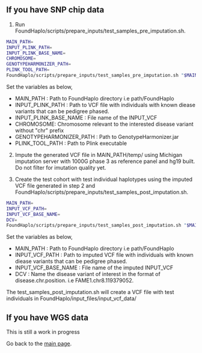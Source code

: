 ## If you have SNP chip data

1. Run FoundHaplo/scripts/prepare_inputs/test_samples_pre_imputation.sh.

```bash
MAIN_PATH= 
INPUT_PLINK_PATH= 
INPUT_PLINK_BASE_NAME=
CHROMOSOME=
GENOTYPEHARMONIZER_PATH=
PLINK_TOOL_PATH= 
FoundHaplo/scripts/prepare_inputs/test_samples_pre_imputation.sh "$MAIN_PATH" "$INPUT_VCF_PATH" "$INPUT_VCF_BASE_NAME" "$CHROMOSOME" "$GENOTYPEHARMONIZER_PATH" "$PLINK_PATH"
```
Set the variables as below,

* MAIN_PATH : Path to FoundHaplo directory i.e path/FoundHaplo
* INPUT_PLINK_PATH :  Path to VCF file with individuals with known diease variants that can be pedigree phased.
* INPUT_PLINK_BASE_NAME : File name of the INPUT_VCF 
* CHROMOSOME: Chromosome relevant to the interested disease variant without "chr" prefix
* GENOTYPEHARMONIZER_PATH : Path to GenotypeHarmonizer.jar
* PLINK_TOOL_PATH : Path to Plink executable 

2. Impute the generated VCF file in MAIN_PATH/temp/ using Michigan imputation server with 1000G phase 3 as reference panel and hg19 built. Do not filter for imutation quality yet. 

3. Create the test cohort with test individual haplotypes using the imputed VCF file generated in step 2 and FoundHaplo/scripts/prepare_inputs/test_samples_post_imputation.sh. 

```bash
MAIN_PATH= 
INPUT_VCF_PATH= 
INPUT_VCF_BASE_NAME=
DCV= 
FoundHaplo/scripts/prepare_inputs/test_samples_post_imputation.sh "$MAIN_PATH" "$INPUT_VCF_PATH" "$INPUT_VCF_BASE_NAME" "$DCV" 
```
Set the variables as below,

* MAIN_PATH : Path to FoundHaplo directory i.e path/FoundHaplo
* INPUT_VCF_PATH :  Path to imputed VCF file with individuals with known diease variants that can be pedigree phased.
* INPUT_VCF_BASE_NAME : File name of the imputed INPUT_VCF 
* DCV : Name the disease variant of interest in the format of disease.chr.position. i.e FAME1.chr8.119379052.

The test_samples_post_imputation.sh will create a VCF file with test individuals in FoundHaplo/input_files/input_vcf_data/

## If you have WGS data

This is still a work in progress

Go back to the [main page](https://github.com/bahlolab/FoundHaplo).
